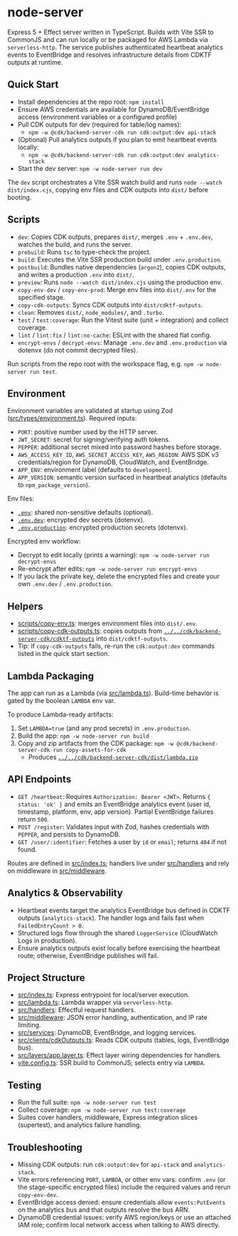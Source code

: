 # node-server

Express 5 + Effect server written in TypeScript. Builds with Vite SSR to CommonJS and can run locally or be packaged for AWS Lambda via `serverless-http`. The service publishes authenticated heartbeat analytics events to EventBridge and resolves infrastructure details from CDKTF outputs at runtime.

## Quick Start

- Install dependencies at the repo root: `npm install`
- Ensure AWS credentials are available for DynamoDB/EventBridge access (environment variables or a configured profile)
- Pull CDK outputs for dev (required for table/log names):
  - `npm -w @cdk/backend-server-cdk run cdk:output:dev api-stack`
- (Optional) Pull analytics outputs if you plan to emit heartbeat events locally:
  - `npm -w @cdk/backend-server-cdk run cdk:output:dev analytics-stack`
- Start the dev server: `npm -w node-server run dev`

The `dev` script orchestrates a Vite SSR watch build and runs `node --watch dist/index.cjs`, copying env files and CDK outputs into `dist/` before booting.

## Scripts

- `dev`: Copies CDK outputs, prepares `dist/`, merges `.env` + `.env.dev`, watches the build, and runs the server.
- `prebuild`: Runs `tsc` to type-check the project.
- `build`: Executes the Vite SSR production build under `.env.production`.
- `postbuild`: Bundles native dependencies (`argon2`), copies CDK outputs, and writes a production `.env` into `dist/`.
- `preview`: Runs `node --watch dist/index.cjs` using the production env.
- `copy-env-dev` / `copy-env-prod`: Merge env files into `dist/.env` for the specified stage.
- `copy-cdk-outputs`: Syncs CDK outputs into `dist/cdktf-outputs`.
- `clean`: Removes `dist/`, `node_modules/`, and `.turbo`.
- `test` / `test:coverage`: Run the Vitest suite (unit + integration) and collect coverage.
- `lint` / `lint:fix` / `lint:no-cache`: ESLint with the shared flat config.
- `encrypt-envs` / `decrypt-envs`: Manage `.env.dev` and `.env.production` via dotenvx (do not commit decrypted files).

Run scripts from the repo root with the workspace flag, e.g. `npm -w node-server run test`.

## Environment

Environment variables are validated at startup using Zod ([src/types/environment.ts](src/types/environment.ts)). Required inputs:

- `PORT`: positive number used by the HTTP server.
- `JWT_SECRET`: secret for signing/verifying auth tokens.
- `PEPPER`: additional secret mixed into password hashes before storage.
- `AWS_ACCESS_KEY_ID`, `AWS_SECRET_ACCESS_KEY`, `AWS_REGION`: AWS SDK v3 credentials/region for DynamoDB, CloudWatch, and EventBridge.
- `APP_ENV`: environment label (defaults to `development`).
- `APP_VERSION`: semantic version surfaced in heartbeat analytics (defaults to `npm_package_version`).

Env files:

- [`.env`](.env): shared non-sensitive defaults (optional).
- [`.env.dev`](.env.dev): encrypted dev secrets (dotenvx).
- [`.env.production`](.env.production): encrypted production secrets (dotenvx).

Encrypted env workflow:

- Decrypt to edit locally (prints a warning): `npm -w node-server run decrypt-envs`
- Re-encrypt after edits: `npm -w node-server run encrypt-envs`
- If you lack the private key, delete the encrypted files and create your own `.env.dev` / `.env.production`.

## Helpers

- [scripts/copy-env.ts](scripts/copy-env.ts): merges environment files into `dist/.env`.
- [scripts/copy-cdk-outputs.ts](scripts/copy-cdk-outputs.ts): copies outputs from [`../../cdk/backend-server-cdk/cdktf-outputs`](../../cdk/backend-server-cdk/cdktf-outputs) into `dist/cdktf-outputs`.
- Tip: if `copy-cdk-outputs` fails, re-run the `cdk:output:dev` commands listed in the quick start section.

## Lambda Packaging

The app can run as a Lambda (via [src/lambda.ts](src/lambda.ts)). Build-time behavior is gated by the boolean `LAMBDA` env var.

To produce Lambda-ready artifacts:

1. Set `LAMBDA=true` (and any prod secrets) in `.env.production`.
2. Build the app: `npm -w node-server run build`
3. Copy and zip artifacts from the CDK package: `npm -w @cdk/backend-server-cdk run copy-assets-for-cdk`
   - Produces [`../../cdk/backend-server-cdk/dist/lambda.zip`](../../cdk/backend-server-cdk/dist/lambda.zip)

## API Endpoints

- `GET /heartbeat`: Requires `Authorization: Bearer <JWT>`. Returns `{ status: 'ok' }` and emits an EventBridge analytics event (user id, timestamp, platform, env, app version). Partial EventBridge failures return `500`.
- `POST /register`: Validates input with Zod, hashes credentials with `PEPPER`, and persists to DynamoDB.
- `GET /user/:identifier`: Fetches a user by `id` or `email`; returns `404` if not found.

Routes are defined in [src/index.ts](src/index.ts); handlers live under [src/handlers](src/handlers) and rely on middleware in [src/middleware](src/middleware).

## Analytics & Observability

- Heartbeat events target the analytics EventBridge bus defined in CDKTF outputs (`analytics-stack`). The handler logs and fails fast when `FailedEntryCount > 0`.
- Structured logs flow through the shared `LoggerService` (CloudWatch Logs in production).
- Ensure analytics outputs exist locally before exercising the heartbeat route; otherwise, EventBridge publishes will fail.

## Project Structure

- [src/index.ts](src/index.ts): Express entrypoint for local/server execution.
- [src/lambda.ts](src/lambda.ts): Lambda wrapper via `serverless-http`.
- [src/handlers](src/handlers): Effectful request handlers.
- [src/middleware](src/middleware): JSON error handling, authentication, and IP rate limiting.
- [src/services](src/services): DynamoDB, EventBridge, and logging services.
- [src/clients/cdkOutputs.ts](src/clients/cdkOutputs.ts): Reads CDK outputs (tables, logs, EventBridge bus).
- [src/layers/app.layer.ts](src/layers/app.layer.ts): Effect layer wiring dependencies for handlers.
- [vite.config.ts](vite.config.ts): SSR build to CommonJS; selects entry via `LAMBDA`.

## Testing

- Run the full suite: `npm -w node-server run test`
- Collect coverage: `npm -w node-server run test:coverage`
- Suites cover handlers, middleware, Express integration slices (supertest), and analytics failure handling.

## Troubleshooting

- Missing CDK outputs: run `cdk:output:dev` for `api-stack` and `analytics-stack`.
- Vite errors referencing `PORT`, `LAMBDA`, or other env vars: confirm `.env` (or the stage-specific encrypted files) include the required values and rerun `copy-env-dev`.
- EventBridge access denied: ensure credentials allow `events:PutEvents` on the analytics bus and that outputs resolve the bus ARN.
- DynamoDB credential issues: verify AWS region/keys or use an attached IAM role; confirm local network access when talking to AWS directly.
